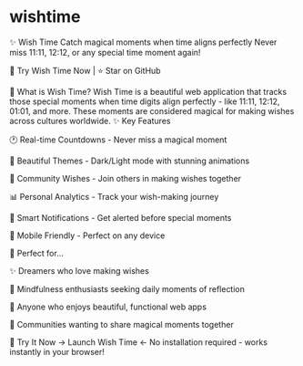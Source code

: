 # wishtime

✨ Wish Time
Catch magical moments when time aligns perfectly
Never miss 11:11, 12:12, or any special time moment again!

🚀 Try Wish Time Now | ⭐ Star on GitHub

🌟 What is Wish Time?
Wish Time is a beautiful web application that tracks those special moments when time digits align perfectly - like 11:11, 12:12, 01:01, and more. These moments are considered magical for making wishes across cultures worldwide.
✨ Key Features

🕐 Real-time Countdowns - Never miss a magical moment

🌙 Beautiful Themes - Dark/Light mode with stunning animations

👥 Community Wishes - Join others in making wishes together

📊 Personal Analytics - Track your wish-making journey

🔔 Smart Notifications - Get alerted before special moments

📱 Mobile Friendly - Perfect on any device


🎯 Perfect for...

✨ Dreamers who love making wishes

🧘 Mindfulness enthusiasts seeking daily moments of reflection

📱 Anyone who enjoys beautiful, functional web apps

👥 Communities wanting to share magical moments together


🚀 Try It Now
→ Launch Wish Time ←
No installation required - works instantly in your browser!
